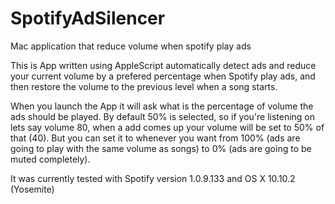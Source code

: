 # SpotifyAdSilencer
Mac application that reduce volume when spotify play ads

This is App written using AppleScript automatically detect ads and reduce your current volume by a prefered percentage when Spotify play ads, and then restore the volume to the previous level when a song starts.

When you launch the App it will ask what is the percentage of volume the ads should be played. By default 50% is selected, so if you're listening on lets say volume 80, when a add comes up your volume will be set to 50% of that (40).
But you can set it to whenever you want from 100% (ads are going to play with the same volume as songs) to 0% (ads are going to be muted completely).


It was currently tested with Spotify version 1.0.9.133 and OS X 10.10.2 (Yosemite)
